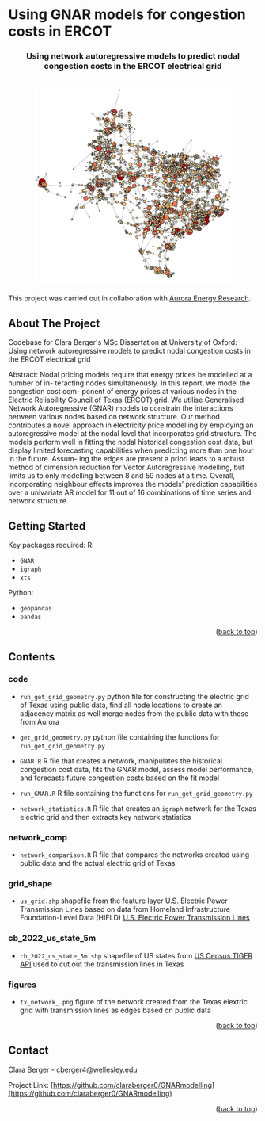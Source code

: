 
# Using GNAR models for congestion costs in ERCOT

<h3 align="center">Using network autoregressive models to predict nodal congestion costs in the ERCOT electrical grid</h3>
<!-- PROJECT LOGO -->
<br />
<div align="center">
  <a href="https://github.com/claraberger0/GNARmodelling">
    <img src="figures/tx_network_.png" alt="Logo" width="400" height="400">
  </a>

</div>

This project was carried out in collaboration with [Aurora Energy Research](https://auroraer.com/).

<!-- ABOUT THE PROJECT -->
## About The Project

Codebase for Clara Berger's MSc Dissertation at University of Oxford: Using network autoregressive models to predict nodal congestion costs in the ERCOT electrical grid

Abstract: 
Nodal pricing models require that energy prices be modelled at a number of in- teracting nodes simultaneously. In this report, we model the congestion cost com- ponent of energy prices at various nodes in the Electric Reliability Council of Texas (ERCOT) grid. We utilise Generalised Network Autoregressive (GNAR) models to constrain the interactions between various nodes based on network structure. Our method contributes a novel approach in electricity price modelling by employing an autoregressive model at the nodal level that incorporates grid structure. The models perform well in fitting the nodal historical congestion cost data, but display limited forecasting capabilities when predicting more than one hour in the future. Assum- ing the edges are present a priori leads to a robust method of dimension reduction for Vector Autoregressive modelling, but limits us to only modelling between 8 and 59 nodes at a time. Overall, incorporating neighbour effects improves the models’ prediction capabilities over a univariate AR model for 11 out of 16 combinations of time series and network structure.

<!-- GETTING STARTED -->
## Getting Started

Key packages required:
R:
* `GNAR`  
* `igraph`
* `xts`

Python:
* `geopandas`
* `pandas`

<p align="right">(<a href="#readme-top">back to top</a>)</p>



<!-- ROADMAP -->
## Contents

### code
  - `run_get_grid_geometry.py` python file for constructing the electric grid of Texas using public data, find all node locations to create an adjacency matrix as well merge nodes from the public data with those from Aurora
  - `get_grid_geometry.py` python file containing the functions for `run_get_grid_geometry.py`

  - `GNAR.R` R file that creates a network, manipulates the historical congestion cost data, fits the GNAR model, assess model performance, and forecasts future congestion costs based on the fit model
  - `run_GNAR.R` R file containing the functions for `run_get_grid_geometry.py`
    
  - `network_statistics.R` R file that creates an `igraph` network for the Texas electric grid and then extracts key network statistics

### network_comp
  - `network_comparison.R` R file that compares the networks created using public data and the actual electric grid of Texas

### grid_shape
  - `us_grid.shp` shapefile from the feature layer U.S. Electric Power Transmission Lines based on data from Homeland Infrastructure Foundation-Level Data (HIFLD) [
U.S. Electric Power Transmission Lines]([https://www.census.gov/geographies/mapping-files/time-series/](https://www.arcgis.com/home/item.html?id=d4090758322c4d32a4cd002ffaa0aa12&view=list&sortOrder=desc&sortField=defaultFSOrder))

### cb_2022_us_state_5m
  - `cb_2022_us_state_5m.shp` shapefile of US states from [US Census TIGER API](https://www.census.gov/geographies/mapping-files/time-series/) used to cut out the transmission lines in Texas

### figures
  - `tx_network_.png` figure of the network created from the Texas elextric grid with transmission lines as edges based on public data


<p align="right">(<a href="#readme-top">back to top</a>)</p>


<!-- CONTACT -->
## Contact

Clara Berger - cberger4@wellesley.edu

Project Link: [https://github.com/claraberger0/GNARmodelling](https://github.com/claraberger0/GNARmodelling)

<p align="right">(<a href="#readme-top">back to top</a>)</p>





<!-- MARKDOWN LINKS & IMAGES -->
<!-- https://www.markdownguide.org/basic-syntax/#reference-style-links -->
[contributors-shield]: https://img.shields.io/github/contributors/claraberger0/GNARmodelling.svg?style=for-the-badge
[contributors-url]: https://github.com/claraberger0/GNARmodelling/graphs/contributors
[forks-shield]: https://img.shields.io/github/forks/claraberger0/GNARmodelling.svg?style=for-the-badge
[forks-url]: https://github.com/claraberger0/GNARmodelling/network/members
[stars-shield]: https://img.shields.io/github/stars/claraberger0/GNARmodelling.svg?style=for-the-badge
[stars-url]: https://github.com/claraberger0/GNARmodelling/stargazers
[issues-shield]: https://img.shields.io/github/issues/claraberger0/GNARmodelling.svg?style=for-the-badge
[issues-url]: https://github.com/claraberger0/GNARmodelling/issues
[license-shield]: https://img.shields.io/github/license/claraberger0/GNARmodelling.svg?style=for-the-badge
[license-url]: https://github.com/claraberger0/GNARmodelling/blob/master/LICENSE.txt
[linkedin-shield]: https://img.shields.io/badge/-LinkedIn-black.svg?style=for-the-badge&logo=linkedin&colorB=555
[linkedin-url]: https://linkedin.com/in/linkedin_username
[product-screenshot]: images/screenshot.png
[Next.js]: https://img.shields.io/badge/next.js-000000?style=for-the-badge&logo=nextdotjs&logoColor=white
[Next-url]: https://nextjs.org/
[React.js]: https://img.shields.io/badge/React-20232A?style=for-the-badge&logo=react&logoColor=61DAFB
[React-url]: https://reactjs.org/
[Vue.js]: https://img.shields.io/badge/Vue.js-35495E?style=for-the-badge&logo=vuedotjs&logoColor=4FC08D
[Vue-url]: https://vuejs.org/
[Angular.io]: https://img.shields.io/badge/Angular-DD0031?style=for-the-badge&logo=angular&logoColor=white
[Angular-url]: https://angular.io/
[Svelte.dev]: https://img.shields.io/badge/Svelte-4A4A55?style=for-the-badge&logo=svelte&logoColor=FF3E00
[Svelte-url]: https://svelte.dev/
[Laravel.com]: https://img.shields.io/badge/Laravel-FF2D20?style=for-the-badge&logo=laravel&logoColor=white
[Laravel-url]: https://laravel.com
[Bootstrap.com]: https://img.shields.io/badge/Bootstrap-563D7C?style=for-the-badge&logo=bootstrap&logoColor=white
[Bootstrap-url]: https://getbootstrap.com
[JQuery.com]: https://img.shields.io/badge/jQuery-0769AD?style=for-the-badge&logo=jquery&logoColor=white
[JQuery-url]: https://jquery.com 

